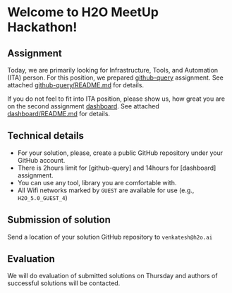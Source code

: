 # Welcome to H2O MeetUp Hackathon!

## Assignment

Today, we are primarily looking for Infrastructure, Tools, and Automation (ITA) person. 
For this position, we prepared [github-query](github-query) assignment. See attached [github-query/README.md](github-query/README.md) for details.

If you do not feel to fit into ITA position, please show us, how great you are on the second assignment [dashboard](dashboard).
See attached [dashboard/README.md](dashboard/README.md) for details.

## Technical details
  - For your solution, please, create a public GitHub repository under your GitHub account.
  - There is 2hours limit for [github-query] and 14hours for [dashboard] assignment.
  - You can use any tool, library you are comfortable with.
  - All Wifi networks marked by `GUEST` are available for use (e.g., `H2O_5.0_GUEST_4`)
  
## Submission of solution
Send a location of your solution GitHub repository to `venkatesh@h2o.ai`

## Evaluation
We will do evaluation of submitted solutions on Thursday and authors of successful solutions will be contacted.
